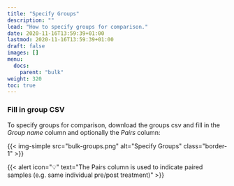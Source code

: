 ```yaml
---
title: "Specify Groups"
description: ""
lead: "How to specify groups for comparison."
date: 2020-11-16T13:59:39+01:00
lastmod: 2020-11-16T13:59:39+01:00
draft: false
images: []
menu:
  docs:
    parent: "bulk"
weight: 320
toc: true
---
```


### Fill in group CSV

To specify groups for comparison, download the groups csv and fill in the *Group name*  column and optionally the *Pairs* column:

{{< img-simple src="bulk-groups.png" alt="Specify Groups" class="border-1" >}}

{{< alert icon="💡" text="The Pairs column is used to indicate paired samples (e.g. same individual pre/post treatment)" >}}




